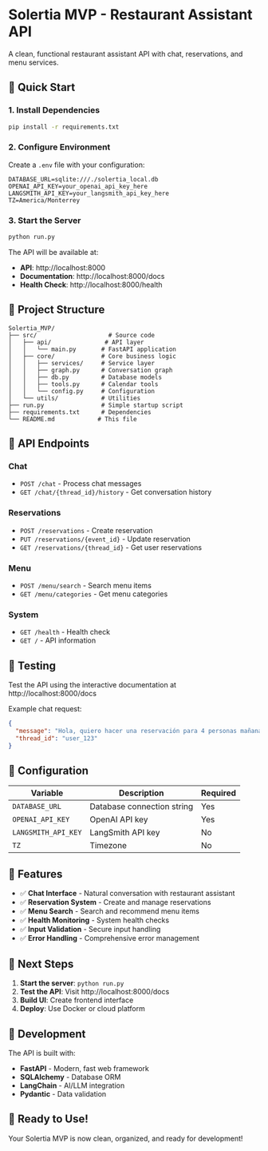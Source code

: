 # Solertia MVP - Restaurant Assistant API

A clean, functional restaurant assistant API with chat, reservations, and menu services.

## 🚀 Quick Start

### 1. Install Dependencies
```bash
pip install -r requirements.txt
```

### 2. Configure Environment
Create a `.env` file with your configuration:
```env
DATABASE_URL=sqlite:///./solertia_local.db
OPENAI_API_KEY=your_openai_api_key_here
LANGSMITH_API_KEY=your_langsmith_api_key_here
TZ=America/Monterrey
```

### 3. Start the Server
```bash
python run.py
```

The API will be available at:
- **API**: http://localhost:8000
- **Documentation**: http://localhost:8000/docs
- **Health Check**: http://localhost:8000/health

## 📁 Project Structure

```
Solertia_MVP/
├── src/                    # Source code
│   ├── api/               # API layer
│   │   └── main.py       # FastAPI application
│   ├── core/             # Core business logic
│   │   ├── services/     # Service layer
│   │   ├── graph.py      # Conversation graph
│   │   ├── db.py         # Database models
│   │   ├── tools.py      # Calendar tools
│   │   └── config.py     # Configuration
│   └── utils/            # Utilities
├── run.py                # Simple startup script
├── requirements.txt      # Dependencies
└── README.md            # This file
```

## 📡 API Endpoints

### Chat
- `POST /chat` - Process chat messages
- `GET /chat/{thread_id}/history` - Get conversation history

### Reservations
- `POST /reservations` - Create reservation
- `PUT /reservations/{event_id}` - Update reservation
- `GET /reservations/{thread_id}` - Get user reservations

### Menu
- `POST /menu/search` - Search menu items
- `GET /menu/categories` - Get menu categories

### System
- `GET /health` - Health check
- `GET /` - API information

## 🧪 Testing

Test the API using the interactive documentation at http://localhost:8000/docs

Example chat request:
```json
{
  "message": "Hola, quiero hacer una reservación para 4 personas mañana a las 8pm",
  "thread_id": "user_123"
}
```

## 🔧 Configuration

| Variable | Description | Required |
|----------|-------------|----------|
| `DATABASE_URL` | Database connection string | Yes |
| `OPENAI_API_KEY` | OpenAI API key | Yes |
| `LANGSMITH_API_KEY` | LangSmith API key | No |
| `TZ` | Timezone | No |

## 🎯 Features

- ✅ **Chat Interface** - Natural conversation with restaurant assistant
- ✅ **Reservation System** - Create and manage reservations
- ✅ **Menu Search** - Search and recommend menu items
- ✅ **Health Monitoring** - System health checks
- ✅ **Input Validation** - Secure input handling
- ✅ **Error Handling** - Comprehensive error management

## 🚀 Next Steps

1. **Start the server**: `python run.py`
2. **Test the API**: Visit http://localhost:8000/docs
3. **Build UI**: Create frontend interface
4. **Deploy**: Use Docker or cloud platform

## 📝 Development

The API is built with:
- **FastAPI** - Modern, fast web framework
- **SQLAlchemy** - Database ORM
- **LangChain** - AI/LLM integration
- **Pydantic** - Data validation

## 🎉 Ready to Use!

Your Solertia MVP is now clean, organized, and ready for development!